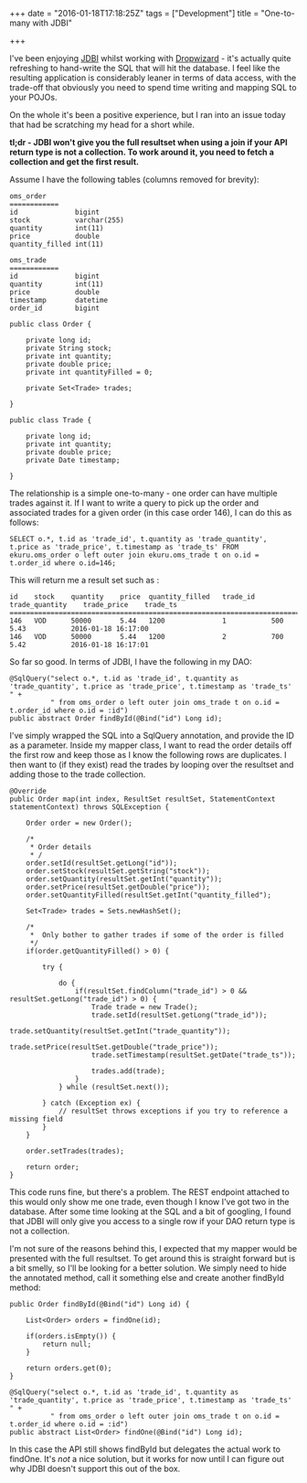 +++
date = "2016-01-18T17:18:25Z"
tags = ["Development"]
title = "One-to-many with JDBI"

+++

I've been enjoying [JDBI](http://jdbi.org/) whilst working with [Dropwizard](http://www.dropwizard.io/0.9.1/docs/) - it's actually quite refreshing to hand-write the SQL that will hit the database.  I feel like the resulting application is considerably leaner in terms of data access, with the trade-off that obviously you need to spend time writing and mapping SQL to your POJOs.

On the whole it's been a positive experience, but I ran into an issue today that had be scratching my head for a short while.

**tl;dr - JDBI won't give you the full resultset when using a join if your API return type is not a collection.  To work around it, you need to fetch a collection and get the first result.**

Assume I have the following tables (columns removed for brevity):

    oms_order
    ============
    id              bigint
    stock           varchar(255)
    quantity        int(11)
    price           double
    quantity_filled int(11)
    
    oms_trade
    ============
    id              bigint
    quantity        int(11)
    price           double
    timestamp       datetime
    order_id        bigint
    
    public class Order {
    
        private long id;
        private String stock;
        private int quantity;
        private double price;
        private int quantityFilled = 0;
        
        private Set<Trade> trades;
        
    }
    
    public class Trade {
        
        private long id;
        private int quantity;
        private double price;
        private Date timestamp;
        
    }
    
The relationship is a simple one-to-many - one order can have multiple trades against it.  If I want to write a query to pick up the order and associated trades for a given order (in this case order 146), I can do this as follows:

    SELECT o.*, t.id as 'trade_id', t.quantity as 'trade_quantity', t.price as 'trade_price', t.timestamp as 'trade_ts' FROM ekuru.oms_order o left outer join ekuru.oms_trade t on o.id = t.order_id where o.id=146;

This will return me a result set such as :

    id    stock    quantity    price  quantity_filled   trade_id    trade_quantity    trade_price    trade_ts
    ======================================================================================================================
    146   VOD      50000       5.44   1200              1           500               5.43           2016-01-18 16:17:00
    146   VOD      50000       5.44   1200              2           700               5.42           2016-01-18 16:17:01
    
So far so good.  In terms of JDBI, I have the following in my DAO:

    @SqlQuery("select o.*, t.id as 'trade_id', t.quantity as 'trade_quantity', t.price as 'trade_price', t.timestamp as 'trade_ts' " +
              " from oms_order o left outer join oms_trade t on o.id = t.order_id where o.id = :id")
    public abstract Order findById(@Bind("id") Long id);
    
I've simply wrapped the SQL into a SqlQuery annotation, and provide the ID as a parameter.  Inside my mapper class, I want to read the order details off the first row and keep those as I know the following rows are duplicates.  I then want to (if they exist) read the trades by looping over the resultset and adding those to the trade collection.

    @Override
    public Order map(int index, ResultSet resultSet, StatementContext statementContext) throws SQLException {
    
        Order order = new Order();
        
        /*
         * Order details
         * /
        order.setId(resultSet.getLong("id"));
        order.setStock(resultSet.getString("stock"));
        order.setQuantity(resultSet.getInt("quantity"));
        order.setPrice(resultSet.getDouble("price"));
        order.setQuantityFilled(resultSet.getInt("quantity_filled");
        
        Set<Trade> trades = Sets.newHashSet();
        
        /*
         *  Only bother to gather trades if some of the order is filled
         */
        if(order.getQuantityFilled() > 0) {
        
            try {
            
                do {
                    if(resultSet.findColumn("trade_id") > 0 && resultSet.getLong("trade_id") > 0) {
                        Trade trade = new Trade();
                        trade.setId(resultSet.getLong("trade_id"));
                        trade.setQuantity(resultSet.getInt("trade_quantity"));
                        trade.setPrice(resultSet.getDouble("trade_price"));
                        trade.setTimestamp(resultSet.getDate("trade_ts"));

                        trades.add(trade);
                    }
                } while (resultSet.next());
                
            } catch (Exception ex) {
                // resultSet throws exceptions if you try to reference a missing field
            }
        }
        
        order.setTrades(trades);
        
        return order;
    }
    
This code runs fine, but there's a problem.  The REST endpoint attached to this would only show me one trade, even though I know I've got two in the database.  After some time looking at the SQL and a bit of googling, I found that JDBI will only give you access to a single row if your DAO return type is not a collection.

I'm not sure of the reasons behind this, I expected that my mapper would be presented with the full resultset.  To get around this is straight forward but is a bit smelly, so I'll be looking for a better solution.  We simply need to hide the annotated method, call it something else and create another findById method:

    public Order findById(@Bind("id") Long id) {
    
        List<Order> orders = findOne(id);
        
        if(orders.isEmpty()) {
            return null;
        }
        
        return orders.get(0);
    }
    
    @SqlQuery("select o.*, t.id as 'trade_id', t.quantity as 'trade_quantity', t.price as 'trade_price', t.timestamp as 'trade_ts' " +
              " from oms_order o left outer join oms_trade t on o.id = t.order_id where o.id = :id")
    public abstract List<Order> findOne(@Bind("id") Long id);
    
In this case the API still shows findById but delegates the actual work to findOne.  It's *not* a nice solution, but it works for now until I can figure out why JDBI doesn't support this out of the box.
